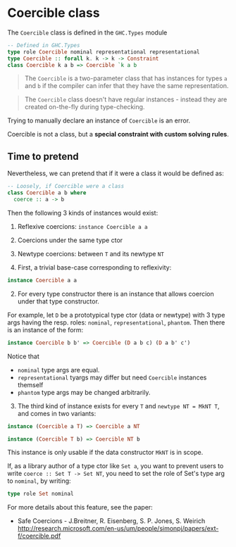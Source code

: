# Coercible class

The `Coercible` class is defined in the `GHC.Types` module

```hs
-- Defined in GHC.Types
type role Coercible nominal representational representational
type Coercible :: forall k. k -> k -> Constraint
class Coercible k a b => Coercible `k a b
```

> The `Coercible` is a two-parameter class that has instances for types `a` and `b` if the compiler can infer that they have the same representation.

> The `Coercible` class doesn't have regular instances - instead they are created on-the-fly during type-checking.

Trying to manually declare an instance of `Coercible` is an error.

Coercible is not a class, but a **special constraint with custom solving rules**.

## Time to pretend

Nevertheless, we can pretend that if it were a class it would be defined as:

```hs
-- Loosely, if Coercible were a class
class Coercible a b where
  coerce :: a -> b
```

Then the following 3 kinds of instances would exist:
1. Reflexive coercions: `instance Coercible a a`
2. Coercions under the same type ctor
3. Newtype coercions: between `T` and its newtype `NT`


1. First, a trivial base-case corresponding to reflexivity:

```hs
instance Coercible a a
```

2. For every type constructor there is an instance that allows coercion under that type constructor.

For example, let `D` be a prototypical type ctor (data or newtype) with 3 type args having the resp. roles: `nominal`, `representational`, `phantom`. Then there is an instance of the form:

```hs
instance Coercible b b' => Coercible (D a b c) (D a b' c')
```

Notice that
- `nominal` type args are equal.
- `representational` tyargs may differ but need `Coercible` instances themself
- `phantom` type args may be changed arbitrarily.


3. The third kind of instance exists for every `T` and `newtype NT = MkNT T`, and comes in two variants:

```hs
instance (Coercible a T) => Coercible a NT

instance (Coercible T b) => Coercible NT b
```

This instance is only usable if the data constructor `MkNT` is in scope.


If, as a library author of a type ctor like `Set a`, you want to prevent users to write `coerce :: Set T -> Set NT`, you need to set the role of Set's type arg to `nominal`, by writing:

```hs
type role Set nominal
```



For more details about this feature, see the paper:

* Safe Coercions - J.Breitner, R. Eisenberg, S. P. Jones, S. Weirich
http://research.microsoft.com/en-us/um/people/simonpj/papers/ext-f/coercible.pdf
